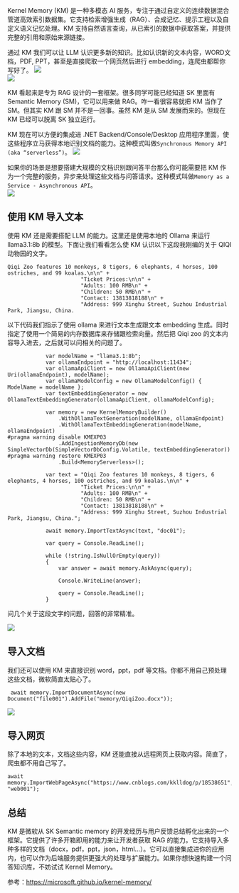 Kernel Memory (KM) 是一种多模态 AI 服务，专注于通过自定义的连续数据混合管道高效索引数据集。它支持检索增强生成（RAG）、合成记忆、提示工程以及自定义语义记忆处理。KM 支持自然语言查询，从已索引的数据中获取答案，并提供完整的引用和原始来源链接。   

通过 KM 我们可以让 LLM 认识更多新的知识。比如认识新的文本内容，WORD文档，PDF, PPT，甚至是直接爬取一个网页然后进行 embedding，连爬虫都帮你写好了。
![](https://static.xbaby.xyz/253485255-31894afa-d19e-4e9b-8d0f-cb889bf5c77f.png)    
![](https://static.xbaby.xyz/253485301-c5f0f6c3-814f-45bf-b055-063f23ed80ea.png)

KM 看起来是专为 RAG 设计的一套框架。很多同学可能已经知道 SK 里面有 Semantic Memory (SM)，它可以用来做 RAG。咋一看很容易就把 KM 当作了 SM。但其实 KM 跟 SM 并不是一回事。虽然 KM 是从 SM 发展而来的。但现在 KM 已经可以脱离 SK 独立运行。    

KM 现在可以方便的集成进 .NET Backend/Console/Desktop 应用程序里面，使这些程序立马获得本地识别文档的能力。这种模式叫做`Synchronous Memory API (aka “serverless”)`。
![](https://static.xbaby.xyz/infra-sync.png)   

如果你的场景是想要搭建大规模的文档识别跟问答平台那么你可能需要把 KM 作为一个完整的服务，异步来处理这些文档与问答请求。这种模式叫做`Memory as a Service - Asynchronous API`。    
![](https://static.xbaby.xyz/infra-async.png)    

## 使用 KM 导入文本
使用 KM 还是需要搭配 LLM 的能力。这里还是使用本地的 Ollama 来运行 llama3.1:8b 的模型。下面让我们看看怎么使 KM 认识以下这段我刚编的关于 QIQI 动物园的文字。
```
Qiqi Zoo features 10 monkeys, 8 tigers, 6 elephants, 4 horses, 100 ostriches, and 99 koalas.\n\n" +
                       "Ticket Prices:\n\n" +
                       "Adults: 100 RMB\n" +
                       "Children: 50 RMB\n" +
                       "Contact: 13813818188\n" +
                       "Address: 999 Xinghu Street, Suzhou Industrial Park, Jiangsu, China.
```
以下代码我们指示了使用 ollama 来进行文本生成跟文本 embedding 生成。同时指定了使用一个简易的内存数据库来存储跟检索向量。然后把 Qiqi zoo 的文本内容导入进去，之后就可以问相关的问题了。
```
            var modelName = "llama3.1:8b";
            var ollamaEndpoint = "http://localhost:11434";
            var ollamaApiClient = new OllamaApiClient(new Uri(ollamaEndpoint), modelName);
            var ollamaModelConfig = new OllamaModelConfig() { ModelName = modelName };
            var textEmbeddingGenerator = new OllamaTextEmbeddingGenerator(ollamaApiClient, ollamaModelConfig);

            var memory = new KernelMemoryBuilder()
                .WithOllamaTextGeneration(modelName, ollamaEndpoint)
                .WithOllamaTextEmbeddingGeneration(modelName, ollamaEndpoint)
#pragma warning disable KMEXP03
                .AddIngestionMemoryDb(new SimpleVectorDb(SimpleVectorDbConfig.Volatile, textEmbeddingGenerator))
#pragma warning restore KMEXP03
                .Build<MemoryServerless>();

            var text = "Qiqi Zoo features 10 monkeys, 8 tigers, 6 elephants, 4 horses, 100 ostriches, and 99 koalas.\n\n" +
                       "Ticket Prices:\n\n" +
                       "Adults: 100 RMB\n" +
                       "Children: 50 RMB\n" +
                       "Contact: 13813818188\n" +
                       "Address: 999 Xinghu Street, Suzhou Industrial Park, Jiangsu, China.";

            await memory.ImportTextAsync(text, "doc01");

            var query = Console.ReadLine();

            while (!string.IsNullOrEmpty(query))
            {
                var answer = await memory.AskAsync(query);

                Console.WriteLine(answer);

                query = Console.ReadLine();
            }
```
问几个关于这段文字的问题，回答的非常精准。   

![](https://static.xbaby.xyz/%E5%BE%AE%E4%BF%A1%E6%88%AA%E5%9B%BE_20241230005110.png)    

## 导入文档
我们还可以使用 KM 来直接识别 word，ppt，pdf 等文档。你都不用自己预处理这些文档，微软简直太贴心了。
```
 await memory.ImportDocumentAsync(new Document("file001").AddFile("memory/QiqiZoo.docx"));
```
![](https://static.xbaby.xyz/%E5%BE%AE%E4%BF%A1%E6%88%AA%E5%9B%BE_20241230010015.png)    

## 导入网页
除了本地的文本，文档这些内容，KM 还能直接从远程网页上获取内容。简直了，爬虫都不用自己写了。
```
await memory.ImportWebPageAsync("https://www.cnblogs.com/kklldog/p/18538651", "web001");
```

## 总结
KM 是微软从 SK Semantic memory 的开发经历与用户反馈总结孵化出来的一个框架。它提供了许多开箱即用的能力来让开发者获取 RAG 的能力。它支持导入多种多样的文档（docx，pdf，ppt，json，html...）。它可以直接集成进你的应用内，也可以作为后端服务提供更强大的处理与扩展能力。如果你想快速构建一个问答知识库，不妨试试 Kernel Memory。

参考：https://microsoft.github.io/kernel-memory/
